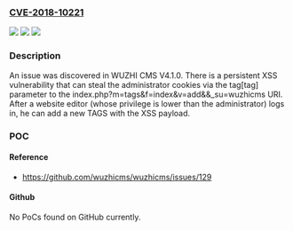 ### [CVE-2018-10221](https://cve.mitre.org/cgi-bin/cvename.cgi?name=CVE-2018-10221)
![](https://img.shields.io/static/v1?label=Product&message=n%2Fa&color=blue)
![](https://img.shields.io/static/v1?label=Version&message=n%2Fa&color=blue)
![](https://img.shields.io/static/v1?label=Vulnerability&message=n%2Fa&color=brighgreen)

### Description

An issue was discovered in WUZHI CMS V4.1.0. There is a persistent XSS vulnerability that can steal the administrator cookies via the tag[tag] parameter to the index.php?m=tags&f=index&v=add&&_su=wuzhicms URI. After a website editor (whose privilege is lower than the administrator) logs in, he can add a new TAGS with the XSS payload.

### POC

#### Reference
- https://github.com/wuzhicms/wuzhicms/issues/129

#### Github
No PoCs found on GitHub currently.

